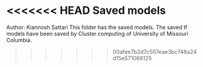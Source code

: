 <<<<<<< HEAD
Saved models 
=======
Author: Kiannosh Sattari
This folder has the saved models.
The saved tf models have been saved by Cluster computing of 
University of Missouri Columbia. 
>>>>>>> 00afee7b2d7c507eae3bc748a24d15e571066125
